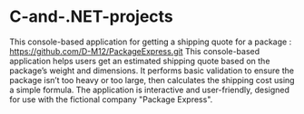 # C-and-.NET-projects
This console-based application for getting a shipping quote for a package : https://github.com/D-M12/PackageExpress.git
This console-based application helps users get an estimated shipping quote based on the package’s weight and dimensions. It performs basic validation to ensure the package isn’t too heavy or too large, then calculates the shipping cost using a simple formula. The application is interactive and user-friendly, designed for use with the fictional company "Package Express".
